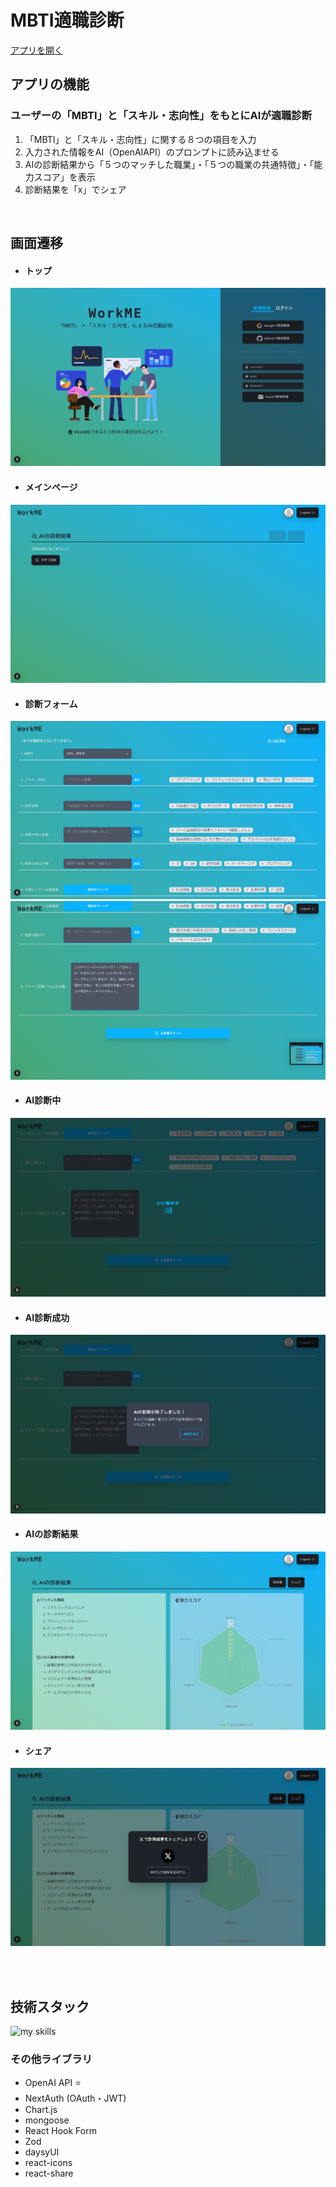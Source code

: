 # MBTI適職診断

[アプリを開く](https://tekishoku-sinndann.vercel.app)
<br>

## アプリの機能

### ユーザーの「MBTI」と「スキル・志向性」をもとにAIが適職診断

 1. 「MBTI」と「スキル・志向性」に関する８つの項目を入力
 2. 入力された情報をAI（OpenAIAPI）のプロンプトに読み込ませる
 3. AIの診断結果から「５つのマッチした職業」・「５つの職業の共通特徴」・「能力スコア」を表示
 4. 診断結果を「x」でシェア
  <br/>


## 画面遷移

- #### トップ
![top](public/display-top.jpeg)
- #### メインページ
![login](public/display-main.jpeg)
- #### 診断フォーム
![form](public/display-form1.jpeg)
![form2](public/display-form2.jpeg)
- #### AI診断中
![loading](public/display-loading.jpeg)
- #### AI診断成功
![success](public/display-success.jpeg)
- #### AIの診断結果
![result](public/display-result.jpeg)
- #### シェア
![share](public/display-share.jpeg)

<br>
<br>

## 技術スタック

<img alt="my skills" src="https://skillicons.dev/icons?theme=dark&perline=7&i=ts,next,mongodb,tailwindcss,redux,postman,vercel,docker" />

### その他ライブラリ

- OpenAI API ⭐
- NextAuth (OAuth・JWT)
- Chart.js
- mongoose
- React Hook Form
- Zod
- daysyUI
- react-icons
- react-share